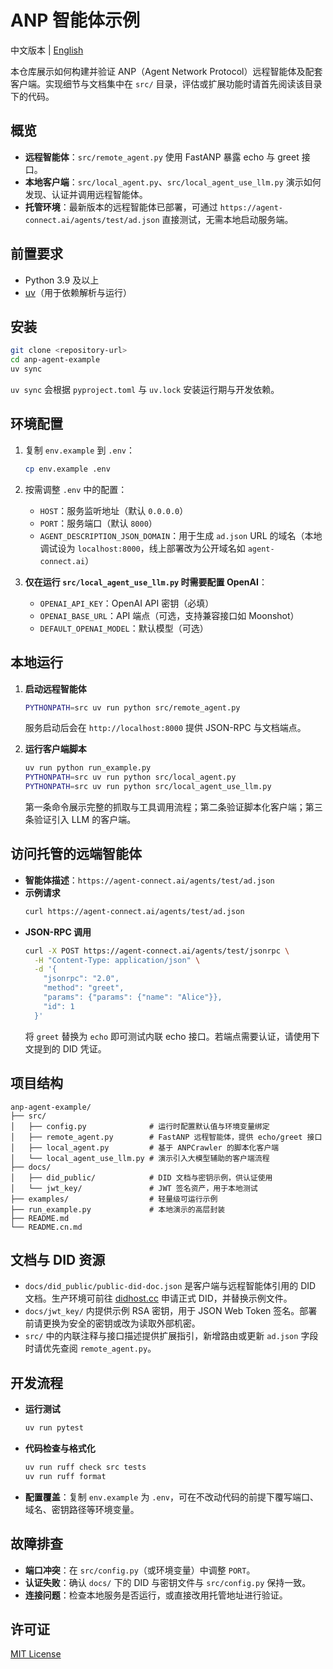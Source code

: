 # ANP 智能体示例

中文版本 | [English](README.md)

本仓库展示如何构建并验证 ANP（Agent Network Protocol）远程智能体及配套客户端。实现细节与文档集中在 `src/` 目录，评估或扩展功能时请首先阅读该目录下的代码。

## 概览

- **远程智能体**：`src/remote_agent.py` 使用 FastANP 暴露 echo 与 greet 接口。
- **本地客户端**：`src/local_agent.py`、`src/local_agent_use_llm.py` 演示如何发现、认证并调用远程智能体。
- **托管环境**：最新版本的远程智能体已部署，可通过 `https://agent-connect.ai/agents/test/ad.json` 直接测试，无需本地启动服务端。

## 前置要求

- Python 3.9 及以上
- [uv](https://github.com/astral-sh/uv)（用于依赖解析与运行）

## 安装

```bash
git clone <repository-url>
cd anp-agent-example
uv sync
```

`uv sync` 会根据 `pyproject.toml` 与 `uv.lock` 安装运行期与开发依赖。

## 环境配置

1. 复制 `env.example` 到 `.env`：
   ```bash
   cp env.example .env
   ```

2. 按需调整 `.env` 中的配置：
   - `HOST`：服务监听地址（默认 `0.0.0.0`）
   - `PORT`：服务端口（默认 `8000`）
   - `AGENT_DESCRIPTION_JSON_DOMAIN`：用于生成 `ad.json` URL 的域名（本地调试设为 `localhost:8000`，线上部署改为公开域名如 `agent-connect.ai`）

3. **仅在运行 `src/local_agent_use_llm.py` 时需要配置 OpenAI**：
   - `OPENAI_API_KEY`：OpenAI API 密钥（必填）
   - `OPENAI_BASE_URL`：API 端点（可选，支持兼容接口如 Moonshot）
   - `DEFAULT_OPENAI_MODEL`：默认模型（可选）

## 本地运行

1. **启动远程智能体**
   ```bash
   PYTHONPATH=src uv run python src/remote_agent.py
   ```
   服务启动后会在 `http://localhost:8000` 提供 JSON-RPC 与文档端点。

2. **运行客户端脚本**
   ```bash
   uv run python run_example.py
   PYTHONPATH=src uv run python src/local_agent.py
   PYTHONPATH=src uv run python src/local_agent_use_llm.py
   ```
   第一条命令展示完整的抓取与工具调用流程；第二条验证脚本化客户端；第三条验证引入 LLM 的客户端。

## 访问托管的远端智能体

- **智能体描述**：`https://agent-connect.ai/agents/test/ad.json`
- **示例请求**
  ```bash
  curl https://agent-connect.ai/agents/test/ad.json
  ```
- **JSON-RPC 调用**
  ```bash
  curl -X POST https://agent-connect.ai/agents/test/jsonrpc \
    -H "Content-Type: application/json" \
    -d '{
      "jsonrpc": "2.0",
      "method": "greet",
      "params": {"params": {"name": "Alice"}},
      "id": 1
    }'
  ```
  将 `greet` 替换为 `echo` 即可测试内联 echo 接口。若端点需要认证，请使用下文提到的 DID 凭证。

## 项目结构

```
anp-agent-example/
├── src/
│   ├── config.py              # 运行时配置默认值与环境变量绑定
│   ├── remote_agent.py        # FastANP 远程智能体，提供 echo/greet 接口
│   ├── local_agent.py         # 基于 ANPCrawler 的脚本化客户端
│   └── local_agent_use_llm.py # 演示引入大模型辅助的客户端流程
├── docs/
│   ├── did_public/            # DID 文档与密钥示例，供认证使用
│   └── jwt_key/               # JWT 签名资产，用于本地测试
├── examples/                  # 轻量级可运行示例
├── run_example.py             # 本地演示的高层封装
├── README.md
└── README.cn.md
```

## 文档与 DID 资源

- `docs/did_public/public-did-doc.json` 是客户端与远程智能体引用的 DID 文档。生产环境可前往 [didhost.cc](https://didhost.cc) 申请正式 DID，并替换示例文件。
- `docs/jwt_key/` 内提供示例 RSA 密钥，用于 JSON Web Token 签名。部署前请更换为安全的密钥或改为读取外部机密。
- `src/` 中的内联注释与接口描述提供扩展指引，新增路由或更新 `ad.json` 字段时请优先查阅 `remote_agent.py`。

## 开发流程

- **运行测试**
  ```bash
  uv run pytest
  ```
- **代码检查与格式化**
  ```bash
  uv run ruff check src tests
  uv run ruff format
  ```
- **配置覆盖**：复制 `env.example` 为 `.env`，可在不改动代码的前提下覆写端口、域名、密钥路径等环境变量。

## 故障排查

- **端口冲突**：在 `src/config.py`（或环境变量）中调整 `PORT`。
- **认证失败**：确认 `docs/` 下的 DID 与密钥文件与 `src/config.py` 保持一致。
- **连接问题**：检查本地服务是否运行，或直接改用托管地址进行验证。

## 许可证

[MIT License](LICENSE)
